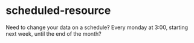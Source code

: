 scheduled-resource
==================

Need to change your data on a schedule? Every monday at 3:00, starting next week, until the end of the month?
